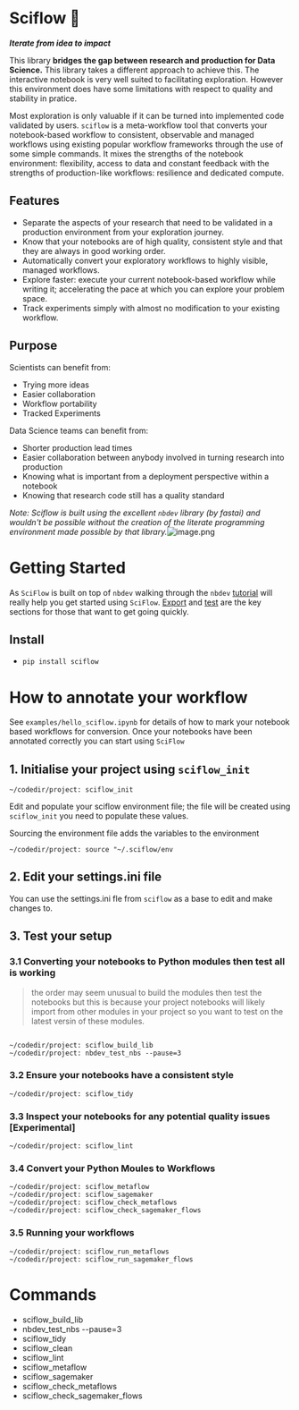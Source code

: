 # Sciflow 🔬
***Iterate from idea to impact***


This library **bridges the gap between research and production for Data Science.** This library takes a different approach to achieve this. The interactive notebook is very well suited to facilitating exploration. However this environment does have some limitations with respect to quality and stability in pratice. 

Most exploration is only valuable if it can be turned into implemented code validated by users. `sciflow` is a meta-workflow tool that converts your notebook-based workflow to consistent, observable and managed workflows using existing popular workflow frameworks through the use of some simple commands. It mixes the strengths of the notebook environment: flexibility, access to data and constant feedback with the strengths of production-like workflows: resilience and dedicated compute.

## Features
* Separate the aspects of your research that need to be validated in a production environment from your exploration journey.
* Know that your notebooks are of high quality, consistent style and that they are always in good working order.
* Automatically convert your exploratory workflows to highly visible, managed workflows.
* Explore faster: execute your current notebook-based workflow while writing it; accelerating the pace at which you can explore your problem space.
* Track experiments simply with almost no modification to your existing workflow.

## Purpose
Scientists can benefit from:
* Trying more ideas
* Easier collaboration
* Workflow portability
* Tracked Experiments

Data Science teams can benefit from:
* Shorter production lead times
* Easier collaboration between anybody involved in turning research into production
* Knowing what is important from a deployment perspective within a notebook
* Knowing that research code still has a quality standard

*Note: Sciflow is built using the excellent `nbdev` library (by fastai) and wouldn't be possible without the creation of the literate programming environment made possible by that library.*![image.png](attachment:image.png)

# Getting Started

As `SciFlow` is built on top of `nbdev` walking through the `nbdev` [tutorial](https://nbdev.fast.ai/tutorial.html) will really help you get started using `SciFlow`. [Export](https://nbdev.fast.ai/export.html) and [test](https://nbdev.fast.ai/test.html) are the key sections for those that want to get going quickly.

## Install

* `pip install sciflow`

# How to annotate your workflow

See `examples/hello_sciflow.ipynb` for details of how to mark your notebook based workflows for conversion. Once your notebooks have been annotated correctly you can start using `SciFlow`

## 1. Initialise your project using `sciflow_init`

```console
~/codedir/project: sciflow_init
```

Edit and populate your sciflow environment file; the file will be created using `sciflow_init` you need to populate these values.

Sourcing the environment file adds the variables to the environment

```console
~/codedir/project: source "~/.sciflow/env
```

## 2. Edit your settings.ini file

You can use the settings.ini fle from `sciflow` as a base to edit and make changes to.

## 3. Test your setup

### 3.1 Converting your notebooks to Python modules then test all is working

> the order may seem unusual to build the modules then test the notebooks but this is because your project notebooks will likely import from other modules in your project so you want to test on the latest versin of these modules. 

```console

~/codedir/project: sciflow_build_lib
~/codedir/project: nbdev_test_nbs --pause=3
```

### 3.2 Ensure your notebooks have a consistent style

```console
~/codedir/project: sciflow_tidy
```

### 3.3 Inspect your notebooks for any potential quality issues [Experimental]

```console
~/codedir/project: sciflow_lint
```

### 3.4 Convert your Python Moules to Workflows

```console
~/codedir/project: sciflow_metaflow
~/codedir/project: sciflow_sagemaker
~/codedir/project: sciflow_check_metaflows
~/codedir/project: sciflow_check_sagemaker_flows
```

### 3.5 Running your workflows

```console
~/codedir/project: sciflow_run_metaflows
~/codedir/project: sciflow_run_sagemaker_flows
```


# Commands
       
* sciflow_build_lib
* nbdev_test_nbs --pause=3
* sciflow_tidy
* sciflow_clean
* sciflow_lint
* sciflow_metaflow
* sciflow_sagemaker
* sciflow_check_metaflows
* sciflow_check_sagemaker_flows

